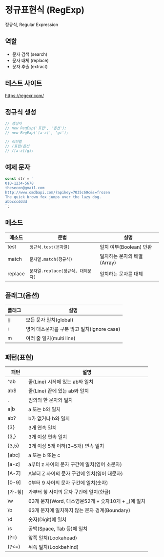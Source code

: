 # 정규표현식 (RegExp)

정규식, Regular Expression

## 역할

- 문자 검색 (search)
- 문자 대체 (replace)
- 문자 추출 (extract)

## 테스트 사이트

https://regexr.com/

## 정규식 생성

```js
// 생성자
// new RegExp('표현', '옵션');
// new RegExp('[a-z]', 'gi');

// 리터럴
// /표현/옵션
// /[a-z]/gi;
```

## 예제 문자

```js
const str = `
010-1234-5678
thesecon@gmail.com
http://www.omdbapi.com/?apikey=7035c60c&s=frozen
The quick brown fox jumps over the lazy dog.
abbcccdddd
`;
```

## 메소드

| 메소드  | 문법                               | 설명                        |
| ------- | ---------------------------------- | --------------------------- |
| test    | `정규식.test(문자열)`              | 일치 여부(Boolean) 반환     |
| match   | `문자열.match(정규식)`             | 일치하는 문자의 배열(Array) |
| replace | `문자열.replace(정규식, 대체문자)` | 일치하는 문자를 대체        |

## 플래그(옵션)

| 플래그 | 설명                                        |
| ------ | ------------------------------------------- |
| g      | 모든 문자 일치(global)                      |
| i      | 영어 대소문자를 구분 않고 일치(ignore case) |
| m      | 여러 줄 일치(multi line)                    |

## 패턴(표현)

| 패턴       | 설명                                                 |
| ---------- | ---------------------------------------------------- |
| ^ab        | 줄(Line) 시작에 있는 ab와 일치                       |
| ab$        | 줄(Line) 끝에 있는 ab와 일치                         |
| .          | 임의의 한 문자와 일치                                |
| a&verbar;b | a 또는 b와 일치                                      |
| ab?        | b가 없거나 b와 일치                                  |
| {3}        | 3개 연속 일치                                        |
| {3,}       | 3개 이상 연속 일치                                   |
| {3,5}      | 3개 이상 5개 이하(3~5개) 연속 일치                   |
| [abc]      | a 또는 b 또는 c                                      |
| [a-z]      | a부터 z 사이의 문자 구간에 일치(영어 소문자)         |
| [A-Z]      | A부터 Z 사이의 문자 구간에 일치(영어 대문자)         |
| [0-9]      | 0부터 9 사이의 문자 구간에 일치(숫자)                |
| [가-힣]    | 가부터 힣 사이의 문자 구간에 일치(한글)              |
| \w         | 63개 문자(Word, 대소영문52개 + 숫자10개 + \_)에 일치 |
| \b         | 63개 문자에 일치하지 않는 문자 경계(Boundary)        |
| \d         | 숫자(Digit)에 일치                                   |
| \s         | 공백(Space, Tab 등)에 일치                           |
| (?=)       | 앞쪽 일치(Lookahead)                                 |
| (?<=)      | 뒤쪽 일치(Lookbehind)                                |
